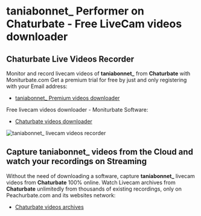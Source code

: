 # taniabonnet_ Performer on Chaturbate - Free LiveCam videos downloader

## Chaturbate Live Videos Recorder

Monitor and record livecam videos of **taniabonnet_** from **Chaturbate** with Moniturbate.com
Get a premium trial for free by just and only registering with your Email address:
* [taniabonnet_ Premium videos downloader](https://moniturbate.com/request-demo-licence-key.html)

Free livecam videos downloader - Moniturbate Software:
* [Chaturbate videos downloader](https://moniturbate.com/moniturbate-download-software.html)

![taniabonnet_ livecam videos recorder](https://peachurnet.com/templates/moniturbate-software.png)


## Capture taniabonnet_ videos from the Cloud and watch your recordings on Streaming

Without the need of downloading a software, capture **taniabonnet_** livecam videos from **Chaturbate** 100% online.
Watch Livecam archives from **Chaturbate** unlimitedly from thousands of existing recordings, only on Peachurbate.com and its websites network:
* [Chaturbate videos archives](https://peachurnet.com/)